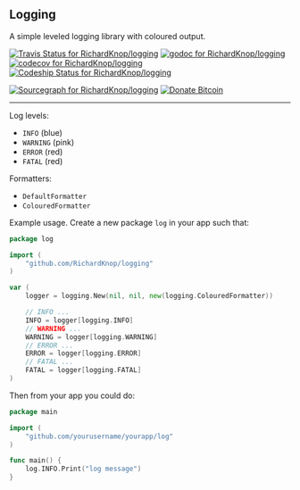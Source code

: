## Logging

A simple leveled logging library with coloured output.

[![Travis Status for RichardKnop/logging](https://travis-ci.org/RichardKnop/logging.svg?branch=master&label=linux+build)](https://travis-ci.org/RichardKnop/logging)
[![godoc for RichardKnop/logging](https://godoc.org/github.com/nathany/looper?status.svg)](http://godoc.org/github.com/RichardKnop/logging)
[![codecov for RichardKnop/logging](https://codecov.io/gh/RichardKnop/logging/branch/master/graph/badge.svg)](https://codecov.io/gh/RichardKnop/logging)
[![Codeship Status for RichardKnop/logging](https://app.codeship.com/projects/3844b520-3c97-0134-92d6-6a89aa757e0d/status?branch=master)](https://app.codeship.com/projects/166987)

[![Sourcegraph for RichardKnop/logging](https://sourcegraph.com/github.com/RichardKnop/logging/-/badge.svg)](https://sourcegraph.com/github.com/RichardKnop/logging?badge)
[![Donate Bitcoin](https://img.shields.io/badge/donate-bitcoin-orange.svg)](https://richardknop.github.io/donate/)

---

Log levels:

- `INFO` (blue)
- `WARNING` (pink)
- `ERROR` (red)
- `FATAL` (red)

Formatters:

- `DefaultFormatter`
- `ColouredFormatter`

Example usage. Create a new package `log` in your app such that:

```go
package log

import (
	"github.com/RichardKnop/logging"
)

var (
	logger = logging.New(nil, nil, new(logging.ColouredFormatter))

	// INFO ...
	INFO = logger[logging.INFO]
	// WARNING ...
	WARNING = logger[logging.WARNING]
	// ERROR ...
	ERROR = logger[logging.ERROR]
	// FATAL ...
	FATAL = logger[logging.FATAL]
)
```

Then from your app you could do:

```go
package main

import (
	"github.com/yourusername/yourapp/log"
)

func main() {
	log.INFO.Print("log message")
}
```
